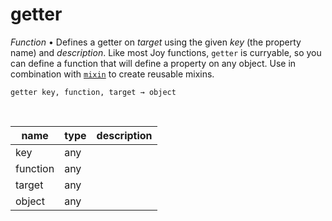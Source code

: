 # getter

_Function_ &bull; Defines a getter on _target_ using the given _key_ (the property name) and _description_. Like most Joy functions, `getter` is curryable, so you can define a function that will define a property on any object. Use in combination with [`mixin`](#mixin) to create reusable mixins.

<pre><code>getter key, function, target &rarr; object</code></pre>
<br>

| name | type | description |
|------|------|-------------|
|key|any||
|function|any||
|target|any||
|object|any||



